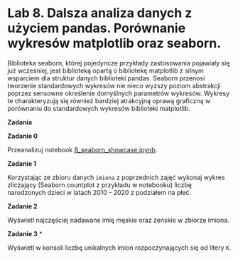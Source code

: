 # **Lab 8. Dalsza analiza danych z użyciem pandas. Porównanie wykresów matplotlib oraz seaborn.**

Biblioteka seaborn, której pojedyncze przykłady zastosowania pojawiały się już wcześniej, jest biblioteką opartą o bibliotekę matplotlib z silnym wsparciem dla struktur danych biblioteki pandas. Seaborn przenosi tworzenie standardowych wykresów nie nieco wyższy poziom abstrakcji poprzez sensowne określenie domyślnych parametrów wykresów. Wykresy te charakteryzują się również bardziej atrakcyjną oprawą graficzną w porównaniu do standardowych wykresów biblioteki matplotlib.



**Zadania**

**Zadanie 0**

Przeanalizuj notebook [8_seaborn_showcase.ipynb](8_seaborn_showcase.ipynb).

**Zadanie 1**

Korzystając ze zbioru danych `imiona` z poprzednich zajęć wykonaj wykres zliczający (Seaborn countplot z przykładu w notebooku) liczbę narodzonych dzieci w latach 2010 - 2020 z podziałem na płeć.

**Zadanie 2**

Wyświetl najczęściej nadawane imię męskie oraz żeńskie w zbiorze imiona.

**Zadanie 3** *

Wyświetl w konsoli liczbę unikalnych imion rozpoczynających się od litery `K`.



